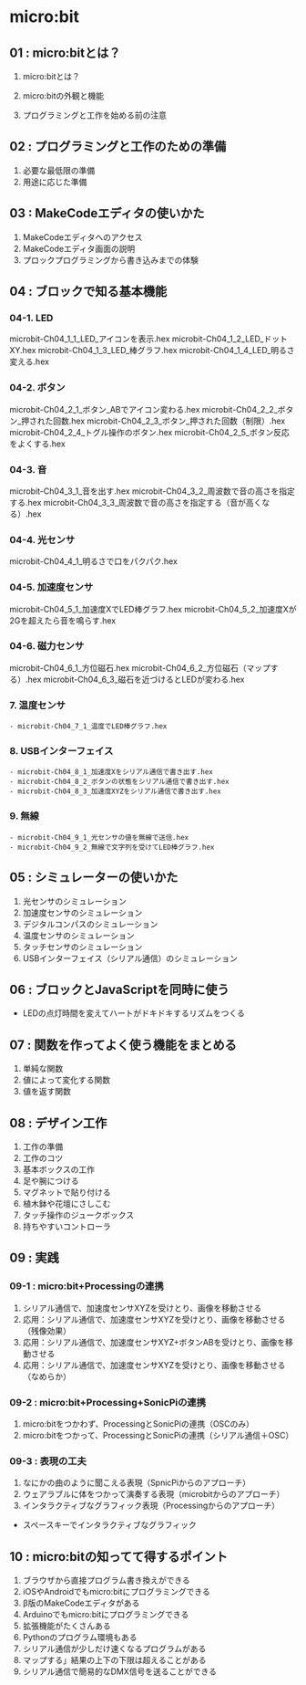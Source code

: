 # micro:bit

## 01 : micro:bitとは？
1. micro:bitとは？
2. micro:bitの外観と機能

3. プログラミングと工作を始める前の注意

## 02 : プログラミングと工作のための準備
1. 必要な最低限の準備
2. 用途に応じた準備

## 03 : MakeCodeエディタの使いかた
1. MakeCodeエディタへのアクセス
2. MakeCodeエディタ画面の説明
3. プロックプログラミングから書き込みまでの体験

## 04 : ブロックで知る基本機能
### 04-1. LED
  microbit-Ch04_1_1_LED_アイコンを表示.hex
  microbit-Ch04_1_2_LED_ドットXY.hex
  microbit-Ch04_1_3_LED_棒グラフ.hex
  microbit-Ch04_1_4_LED_明るさ変える.hex
### 04-2. ボタン
  microbit-Ch04_2_1_ボタン_ABでアイコン変わる.hex
  microbit-Ch04_2_2_ボタン_押された回数.hex
  microbit-Ch04_2_3_ボタン_押された回数（制限）.hex
  microbit-Ch04_2_4_トグル操作のボタン.hex
  microbit-Ch04_2_5_ボタン反応をよくする.hex
### 04-3. 音
  microbit-Ch04_3_1_音を出す.hex
  microbit-Ch04_3_2_周波数で音の高さを指定する.hex
  microbit-Ch04_3_3_周波数で音の高さを指定する（音が高くなる）.hex
### 04-4. 光センサ
  microbit-Ch04_4_1_明るさで口をパクパク.hex
### 04-5.  加速度センサ
  microbit-Ch04_5_1_加速度XでLED棒グラフ.hex
  microbit-Ch04_5_2_加速度Xが2Gを超えたら音を鳴らす.hex
### 04-6. 磁力センサ
  microbit-Ch04_6_1_方位磁石.hex
  microbit-Ch04_6_2_方位磁石（マップする）.hex
  microbit-Ch04_6_3_磁石を近づけるとLEDが変わる.hex
   ### 7. 温度センサ
    - microbit-Ch04_7_1_温度でLED棒グラフ.hex
   ### 8. USBインターフェイス
    - microbit-Ch04_8_1_加速度Xをシリアル通信で書き出す.hex
    - microbit-Ch04_8_2_ボタンの状態をシリアル通信で書き出す.hex
    - microbit-Ch04_8_3_加速度XYZをシリアル通信で書き出す.hex
   ### 9. 無線
    - microbit-Ch04_9_1_光センサの値を無線で送信.hex
    - microbit-Ch04_9_2_無線で文字列を受けてLED棒グラフ.hex


## 05 : シミュレーターの使いかた
1. 光センサのシミュレーション
2. 加速度センサのシミュレーション
3. デジタルコンパスのシミュレーション
4. 温度センサのシミュレーション
5. タッチセンサのシミュレーション
6. USBインターフェイス（シリアル通信）のシミュレーション

## 06 : ブロックとJavaScriptを同時に使う
- LEDの点灯時間を変えてハートがドキドキするリズムをつくる

## 07 : 関数を作ってよく使う機能をまとめる
1. 単純な関数
2. 値によって変化する関数
3. 値を返す関数

## 08 : デザイン工作
1. 工作の準備
2. 工作のコツ
3. 基本ボックスの工作
4. 足や腕につける
5. マグネットで貼り付ける
6. 植木鉢や花壇にさしこむ
7. タッチ操作のジュークボックス
8. 持ちやすいコントローラ

## 09 : 実践
### 09-1 : micro:bit+Processingの連携
1. シリアル通信で、加速度センサXYZを受けとり、画像を移動させる
2. 応用：シリアル通信で、加速度センサXYZを受けとり、画像を移動させる（残像効果）
3. 応用：シリアル通信で、加速度センサXYZ+ボタンABを受けとり、画像を移動させる
4. 応用：シリアル通信で、加速度センサXYZを受けとり、画像を移動させる（なめらか）

### 09-2 : micro:bit+Processing+SonicPiの連携
1. micro:bitをつかわず、ProcessingとSonicPiの連携（OSCのみ）
2. micro:bitをつかって、ProcessingとSonicPiの連携（シリアル通信＋OSC）

### 09-3 : 表現の工夫
1. なにかの曲のように聞こえる表現（SpnicPiからのアプローチ）
2. ウェアラブルに体をつかって演奏する表現（microbitからのアプローチ）
3. インタラクティブなグラフィック表現（Processingからのアプローチ）
- スペースキーでインタラクティブなグラフィック
## 10 : micro:bitの知ってて得するポイント
1. ブラウザから直接プログラム書き換えができる
2. iOSやAndroidでもmicro:bitにプログラミングできる
3. β版のMakeCodeエディタがある
4. Arduinoでもmicro:bitにプログラミングできる
5. 拡張機能がたくさんある
6. Pythonのプログラム環境もある
7. シリアル通信が少しだけ速くなるプログラムがある
8. マップする」結果の上下の下限は超えることがある
9. シリアル通信で簡易的なDMX信号を送ることができる
